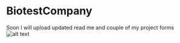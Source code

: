 # BiotestCompany
Soon I will upload updated read me and couple of my project forms
![alt text]("https://www.goodhousekeeping.com/life/pets/g4531/cutest-dog-breeds/")
